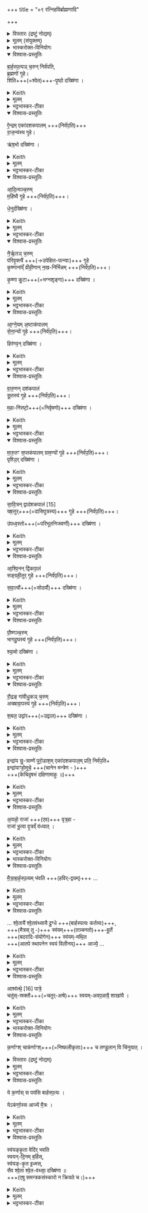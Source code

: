 +++
title = "०९ रत्निहविर्ब्राह्मणादि"

+++

<details><summary>विस्तारः (द्रष्टुं नोद्यम्)</summary>

विश्वेदेवा ऋषयः  
रत्निहविर्ब्राह्मणम्, अध्वर्युजपमन्त्रः १३, अभिषेचनीयदीक्षिणीयाविधायकं ब्राह्मणम्
</details>
<details><summary>मूलम् (संयुक्तम्)</summary>

बा॒र्ह॒स्प॒त्यञ्च॒रुन्निर्व॑पति ब्र॒ह्मणो॑ गृ॒हे शि॑तिपृ॒ष्ठो दख्षि॑णै॒न्द्रमेका॑दशकपालꣳ राज॒न्य॑स्य गृ॒ह ऋ॑ष॒भो दख्षि॑णा ऽऽदि॒त्यञ्च॒रुम्महि॑ष्यै गृ॒हे धे॒नुर्दख्षि॑णा 
</details>
<details><summary>भास्करोक्त-विनियोगः</summary>

1अथ रत्निनां हवींषि द्वादश भवन्ति  
अन्वहं कर्तव्यानि,  
तानि विदधाति 'रत्निनामेतानि हवींषि भवन्ति' इत्यादि ब्राह्मणम् ।  
</details>
<details open><summary>विश्वास-प्रस्तुतिः</summary>

बा॒र्ह॒स्प॒त्यञ् च॒रुन् निर्व॑पति,  
ब्र॒ह्मणो॑ गृ॒हे।    
शि॑ति+++(=श्वेत)+++-पृ॒ष्ठो दख्षि॑णा  ।
</details>
<details><summary>Keith</summary>

To Brhaspati he offers an oblation in the house of the Brahman (priest); the sacrificial fee is a white-backed (animal). 
</details>
<details><summary>मूलम्</summary>

बा॒र्ह॒स्प॒त्यञ्च॒रुन्निर्व॑पति  
ब्र॒ह्मणो॑ गृ॒हे   
शि॑तिपृ॒ष्ठो दख्षि॑णा  ।
</details>
<details><summary>भट्टभास्कर-टीका</summary>

अग्नीन् समारोप्य ब्रह्मणो महर्त्विजो गृहं गत्वा बार्हस्पत्यं चरुं निर्वपति । 
पत्युत्तरपदलक्षणो ण्यः । तत्र शितिपृष्ठः श्वेतपृष्ठो गौर्दक्षिणा ॥
</details>
<details open><summary>विश्वास-प्रस्तुतिः</summary>

ऐ॒न्द्रम् एका॑दशकपालम्   +++(निर्व॑प॒ति)+++  
रा॒ज॒न्य॑स्य गृ॒हे।     

ऋ॑ष॒भो दख्षि॑णा  ।
</details>
<details><summary>Keith</summary>

(He offers) to Indra on eleven potsherds in the house of a Rajanya; the sacrificial fee is a bull. 
</details>
<details><summary>मूलम्</summary>

ऐ॒न्द्रमेका॑दशकपालं

रा॒ज॒न्य॑स्य गृ॒हे।     

ऋ॑ष॒भो दख्षि॑णा  ।
</details>
<details><summary>भट्टभास्कर-टीका</summary>

2श्वो भूते राजन्यस्य गृहं गत्वा तत्रैन्द्रमेकादशकपालं निर्वपति । तत्र ऋषभो दक्षीणा ॥
</details>
<details open><summary>विश्वास-प्रस्तुतिः</summary>

आ॒दि॒त्यञ्च॒रुम्  
म॒हि॑ष्यै गृ॒हे  +++(निर्व॑प॒ति)+++।     

धे॒नुर्दख्षि॑णा ।
</details>
<details><summary>Keith</summary>

To Aditya (he offers) an oblation in the house of the chief wife; the sacrificial fee is a cow. 
</details>
<details><summary>मूलम्</summary>

आदि॒त्यञ्च॒रुम् 

महि॑ष्यै गृ॒हे  +++(निर्व॑प॒ति)+++।     

धे॒नुर्दख्षि॑णा ।
</details>
<details><summary>भट्टभास्कर-टीका</summary>

3श्वो भूते महिष्याः प्रथमाया राज्ञः पत्न्या गृहं गत्वा तत्रादित्यं चरुं निर्वपति । अङ्गुष्ठमात्रः पुरोडाशः इत्येके ॥
</details>
<details open><summary>विश्वास-प्रस्तुतिः</summary>

नै॒र्ऋ॒तञ् च॒रुम्  
प॑रिवृ॒क्त्यै॑ +++(→उपेक्षित-पत्न्याः)+++ गृ॒हे  
कृ॒ष्णाना॑व्ँ व्रीही॒णान् न॒ख-नि॑र्भिन्नम्   +++(निर्व॑प॒ति)+++।

कृ॒ष्णा कू॒टा+++(=भग्नशृङ्गा)+++ दख्षि॑णा ।
</details>
<details><summary>Keith</summary>

To Nirrti (he offers) an oblation in the house of the neglected wife, made up of rice broken by the nails;  the sacrificial fee is a black hornless (cow). 
</details>
<details><summary>मूलम्</summary>

नै॒र्ऋ॒तञ्च॒रुम्  
प॑रिवृ॒क्त्यै॑ गृ॒हे   
कृ॒ष्णाना॑व्ँव्रीही॒णान्न॒खनि॑र्भिन्नम् ।

कृ॒ष्णा कू॒टा दख्षि॑णा ।
</details>
<details><summary>भट्टभास्कर-टीका</summary>

4श्वो भूते परिवृक्त्या राज्ञो मध्यमपत्न्याः । परिपूर्वात् वृणक्तेः 'क्तिचि क्तौ च संज्ञायाम्' इति क्तिच्, 'उदात्तयणः' इति विभक्तेरुदात्तत्वं बाधित्वा 'उदात्तस्वरितयोर्यणः' इति व्यत्ययेन स्वरितत्वम् । कृष्णानां व्रीहीणां पत्न्या नखैर्निर्भिन्नं नखनिर्भिन्नं तण्डुलैश्चरुं कुर्यात् । 'तृतीया कर्मणि' इति पूर्वपदप्रकृतिस्वरत्वम् । नखेषूलूखलधर्मान् मुसलधर्मांश्च करोति ।   
तत्र **कृष्णा कूटा** भग्नशृङ्गा गौर्दक्षिणा ॥
</details>
<details open><summary>विश्वास-प्रस्तुतिः</summary>

आ॒ग्ने॒यम् अ॒ष्टाक॑पालम्  
से॒ना॒न्यो॑ गृ॒हे  +++(निर्व॑प॒ति)+++।    

हिर॑ण्य॒न् दख्षि॑णा  ।
</details>
<details><summary>Keith</summary>

To Agni (he offers) on eight potsherds in the house of the leader of the host; the sacrificial fee is gold. 
</details>
<details><summary>मूलम्</summary>

आ॒ग्ने॒यम॒ष्टाक॑पालम्  +++(निर्व॑प॒ति)+++ ।   

से॒ना॒न्यो॑ गृ॒हे  +++(निर्व॑प॒ति)+++।    

हिर॑ण्य॒न्दख्षि॑णा  ।
</details>
<details><summary>भट्टभास्कर-टीका</summary>

5श्वो भूते सेनान्यः सेनापतेः गृहं गत्वा तत्राग्नेयमष्टाकपालं निर्वपति । 'नोङ्धात्वोः' इति विभक्तेरुदात्तत्वे प्रतिषिद्धे पूर्ववत्स्वरितत्वम् । तत्र हिरण्यं दक्षिणा ॥
</details>
<details open><summary>विश्वास-प्रस्तुतिः</summary>

वा॒रु॒णन् दश॑कपालं    
सू॒तस्य॑ गृ॒हे  +++(निर्व॑प॒ति)+++।    

म॒हा-नि॑रष्टो॒+++(=निर्वृषणो)+++ दख्षि॑णा ।
</details>
<details><summary>Keith</summary>

To Varuna (he offers) on ten potsherds in the house of the minstrel; the sacrificial fee is a great castrated (ox). 
</details>
<details><summary>मूलम्</summary>

वा॒रु॒णन्दश॑कपालम्  +++(निर्व॑प॒ति)+++ ।    

सू॒तस्य॑ गृ॒हे  +++(निर्व॑प॒ति)+++।    

म॒हानि॑रष्टो॒ दख्षि॑णा ।
</details>
<details><summary>भट्टभास्कर-टीका</summary>

6श्वो भूते सूतस्य सारथेः । ब्राह्मण्यां क्षत्रियेण जातस्येत्येके । तस्य गृहं गत्वा वारुणं दशकपालं निर्वपति । महानिरष्टः पीडितवृषणो गौर्दक्षिणा देया । अश्नोतेर्निष्ठायां 'यस्य विभाषा' इतीट्प्रतिषेधः, महांश्चासौ निरष्टश्च । वृषण-पीडनेन महानभूत् । दासीभारादिर्द्रष्टव्यः, बहुव्रीहिर्वा ॥
</details>
<details open><summary>विश्वास-प्रस्तुतिः</summary>

मा॒रु॒तꣳ स॒प्तक॑पालम् 
ग्राम॒ण्यो॑ गृ॒हे   +++(निर्व॑प॒ति)+++।  
पृश्ञि॒र् दख्षि॑णा ।
</details>
<details><summary>Keith</summary>

To the Maruts (he offers) on seven potsherds in the house of the village headman; the sacrificial fee is a dappled (cow). 
</details>
<details><summary>मूलम्</summary>

मा॒रु॒तꣳ स॒प्तक॑पालम्   
ग्राम॒ण्यो॑ गृ॒हे   +++(निर्व॑प॒ति)+++।  

पृश्ञि॒र्दख्षि॑णा ।
</details>
<details><summary>भट्टभास्कर-टीका</summary>

7श्वो भूते ग्रामण्यः ग्रामस्य यो नेता तस्य गृहे मारुतं सप्तकपालं निर्वपति । तत्र पृश्निः शुक्लो गौर्दक्षिणा । कुरटाख्यो गोविशेष इत्यन्ये ॥
</details>
<details open><summary>विश्वास-प्रस्तुतिः</summary>

सा॒वि॒त्रन् द्वाद॑शकपालं [15]  
ख्ष॒त्तुर्+++(=दासिपुत्रस्य)+++ गृ॒हे  +++(निर्व॑प॒ति)+++।    

उ॑पध्व॒स्तो+++(=परिभूतनिजवर्णो)+++ दख्षि॑णा ।
</details>
<details><summary>Keith</summary>

To Savitr (he offers) on twelve potsherds [1] in the house of the carver; the sacrificial fee is a speckled (ox). 
</details>
<details><summary>मूलम्</summary>

सा॒वि॒त्रन्द्वाद॑शकपालम्   +++(निर्व॑प॒ति)+++ ।    [15]

ख्ष॒त्तुर्गृ॒हे  +++(निर्व॑प॒ति)+++।    

उ॑पध्व॒स्तो दख्षि॑णा ।
</details>
<details><summary>भट्टभास्कर-टीका</summary>

8श्वो भूते क्षत्तुर्मन्त्रिणः । अन्तःपुराध्यक्षस्येत्येके । तस्य गृहं गत्वा तत्र सावित्रं द्वादशकपालं निर्वपति । तत्र उपध्वस्तोन्येन वर्णेन परिभूतनिजवर्णो गौर्दक्षिणा । 'संज्ञायामनाचितादीनाम्' इत्युत्तरपदाद्युदात्तत्वम् ॥
</details>
<details open><summary>विश्वास-प्रस्तुतिः</summary>

आ॒श्वि॒नन् द्वि॑कपा॒लं  
सङ्ग्रही॒तुर् गृ॒हे   +++(निर्व॑प॒ति)+++।   

स॒वा॒त्यौ॑+++(=सोदर्यौ)+++ दख्षि॑णा ।
</details>
<details><summary>Keith</summary>

To the Aśvins (he offers) on two potsherds in the house of the charioteer; the sacrificial fee is two born of one mother. 
</details>
<details><summary>मूलम्</summary>

आ॒श्वि॒नन्द्वि॑कपा॒लम्    +++(निर्व॑प॒ति)+++ ।  

स॒ङ्ग्र॒ही॒तुर्गृ॒हे   +++(निर्व॑प॒ति)+++।   

स॒वा॒त्यौ॑ दख्षि॑णा ।
</details>
<details><summary>भट्टभास्कर-टीका</summary>

9श्वो भूते सङ्गहीतुस्सारथेः रश्मिग्राहिणो गृहं गत्वा आश्विनं द्विकपालं निर्वपति । रज्जुभिर्नियन्ता कुमाराध्यक्ष इत्यन्ये । सवात्यौ समानमातृकवत्सौ समाने वाते भवौ **सवात्यौ** सोदर्यौ । 'भवे छन्दसि' इति यः । वत्सान्तरेण दोह्या मृतवत्सा च तदीया च मातेत्यन्ये ॥
</details>
<details open><summary>विश्वास-प्रस्तुतिः</summary>

पौ॒ष्णञ्च॒रुम्  
भागदु॒घस्य॑ गृ॒हे    +++(निर्व॑प॒ति)+++।  

श्या॒मो दख्षि॑णा ।
</details>
<details><summary>Keith</summary>

To Pusan (he offers) an oblation in the house of the divider; the sacrificial fee is a black (ox). 
</details>
<details><summary>मूलम्</summary>

पौ॒ष्णञ्च॒रुम्   +++(निर्व॑प॒ति)+++ ।   

भा॒ग॒दु॒घस्य॑ गृ॒हे    +++(निर्व॑प॒ति)+++।  

श्या॒मो दख्षि॑णा ।
</details>
<details><summary>भट्टभास्कर-टीका</summary>

10श्वो भूते भागदुघस्य यो राज्ञष्षड्भागं गृह्णाति तस्य गृहं गृत्वा पौष्णं चरुं निर्वपति । 'दुह कब्घश्च' इति कप्, 'छान्दसमन्तोदात्तत्वम् । तत्र श्यामो गौर्दकिष्णा ॥
</details>
<details open><summary>विश्वास-प्रस्तुतिः</summary>

रौ॒द्रङ् गा॑वीधु॒कञ् च॒रुम्  
अख्षावा॒पस्य॑ गृ॒हे +++(निर्व॑प॒ति)+++।   

श॒बल॒ उद्वा॑र+++(=उद्वाल)+++ दख्षि॑णा  ।    
</details>
<details><summary>Keith</summary>

To Rudra (he offers) an oblation of Gavidhuka in the house of the thrower of the dice; the sacrificial fee is a speckled (ox) with raised tail. 
</details>
<details><summary>मूलम्</summary>

रौ॒द्रङ् गा॑वीधु॒कञ् +++(=गावीधुक-तृणजम्)+++ च॒रुम्  

अ॒ख्षा॒वा॒पस्य॑ गृ॒हे +++(निर्व॑प॒ति)+++।   

श॒बल॒ उद्वा॑र दख्षि॑णा  ।    
</details>
<details><summary>भट्टभास्कर-टीका</summary>

11श्वो भूते अक्षावापस्य, यस्सहायो द्यूतकर्मणि अक्षावापनस्य कर्ता तस्य गृहं गत्वा रौद्रं गावीधुकं चरुं निर्वपति । तत्र शबलः उद्वारः उद्गतवालो गौर्दकिष्णा । केचित् पौष्णरौद्रयोर्मध्ये तक्षरथकारयोर्गृहे वैष्णवं त्रिकपालं सर्वायसदक्षिणमाहुः ॥
</details>
<details open><summary>विश्वास-प्रस्तुतिः</summary>

इन्द्रा॑य सु॒-त्राम्णे॑ पुरो॒डाश॒म् एका॑दशकपाल॒म् प्रति॒ निर्व॑प॒ति+   
इन्द्रा॑याꣳहो॒मुचे॒ +++(चानेन मन्त्रेण - )+++  
+++(केचिदृषभं दक्षिणामाहुः ॥)+++
</details>
<details><summary>Keith</summary>

To Indra, the good protector, he offers a cake on eleven potsherds and to Indra, who frees from distress, (with the words),
</details>
<details><summary>मूलम्</summary>

इन्द्रा॑य सु॒त्राम्णे॑ पुरो॒डाश॒मेका॑दशकपाल॒म्प्रति॒ निर्व॑प॒तीन्द्रा॑याꣳहो॒मुचे
</details>
<details><summary>भट्टभास्कर-टीका</summary>

12अथ रत्निनां हविष्षु संस्थितेषु अग्नीन् परिसमारोप्य यजमानस्य गृहं गत्वा ऐन्द्रं कर्म द्विहविष्कं करोति, तद्विदधाति - इन्द्राय सुत्राम्णे पुरोडाशमेकादशकपालं प्रति निर्वपति इन्द्रायां होमुचे पुरोडाशमेकादशकपालं प्रति निर्वपति । प्रतिनिर्वाप्ये एते । केचिदृषभं दक्षिणामाहुः ॥
</details>
<details open><summary>विश्वास-प्रस्तुतिः</summary>

अ॒यन्नो॒ राजा॑ +++(एव)+++ वृत्र॒हा -  
राजा॑ भू॒त्वा वृ॒त्रव्ँ व॑ध्यात् ।  
</details>
<details><summary>Keith</summary>

May the king, the slayer of Vrtra,  
Be our king and slay the foe.
</details>
<details><summary>मूलम्</summary>

अ॒यन्नो॒ राजा॑ वृत्र॒हा राजा॑ भू॒त्वा वृ॒त्रव्ँव॑ध्यात् ।  
</details>
<details><summary>भट्टभास्कर-टीका</summary>

13पुरस्तात्स्विष्टकृतोध्वर्युर्जपति - अयं न इति ॥ रत्निनां गृहेभ्यः प्रव्रजतोनुमन्त्रणमनेनेति केचिदाहुः । अयं नोस्माकं राजा वृत्रहा शत्रुहा भूत्वा राजा दीप्यमानश्च भूत्वा वृत्रं शत्रून् वध्यात् नाशयेदित्याशास्महे । जातावेकवचनम् । यद्वा - वृत्रहा राजा इन्द्रः यो वृत्रं हत्वा अधिकार्थं राजा स एव भूत्वा वृत्रं वध्यादिति ॥
</details>
<details><summary>भास्करोक्त-विनियोगः</summary>

14अथैन्द्रकर्मणि समाप्ते श्वो भूते अभिषेचनीयोक्थ्ये प्रक्रान्ते द्विहविष्कां दीक्षणीयामिष्टिं विदधाति - मैत्राबार्हस्पत्यं भवतीति ॥ 
</details>
<details open><summary>विश्वास-प्रस्तुतिः</summary>

मै॒त्रा॒बा॒र्ह॒स्प॒त्यम् भ॑वति +++(हविर्-द्वयम्)+++ …
</details>
<details><summary>Keith</summary>

There is (an offering) to Mitra and Brhaspati; 
</details>
<details><summary>मूलम्</summary>

मै॒त्रा॒बा॒र्ह॒स्प॒त्यम्भ॑वति  …
</details>
<details><summary>भट्टभास्कर-टीका</summary>

मैत्रश्च बार्हस्पत्यश्च मैत्राबार्हस्पत्यं, समाहारद्वन्द्वः ।  
मैत्रश्च बार्हस्पत्यश्च द्वौ चरू कर्तव्यौ भवत इत्यर्थः । समासान्तोदात्तत्वं, छान्दस आनर्ङ् । तत्र बार्हस्पत्यस्य प्राथम्येपि अल्पाच्तरत्वान्मैत्रशब्दस्य पूर्वनिपातः ।
</details>
<details open><summary>विश्वास-प्रस्तुतिः</summary>

… श्वे॒तायै॑ श्वे॒तव॑थ्सायै दु॒ग्धे +++(बार्हस्पत्यः कर्तव्यः)+++,  
+++(मैत्रस् तु -)+++ स्व॑यम्+++(तञ्चनतो)+++-मू॒र्ते  
+++(बदरादि-संयोगेन)+++ स्व॑यम्-मथि॒त  
+++(आतपे स्थापनेन स्वयं विलीनय्)+++ आज्ये॒ …  
</details>
<details><summary>Keith</summary>

in the milk of a white (cow) with a white calf which has curdled itself, and in butter which has churned itself, 
</details>
<details><summary>मूलम्</summary>

श्वे॒तायै॑ श्वे॒तव॑थ्सायै दु॒ग्धे स्व॑यम्-मू॒र्ते स्व॑यम्मथि॒त आज्ये॒  
</details>
<details><summary>भट्टभास्कर-टीका</summary>

अधुना तयोर् बार्हस्पत्यस्य लक्षणमाह -  
**श्वेताया** इति षष्ठ्यर्थे चतुर्थी ।  
श्वेतायाश् श्श्वेतवत्साया गोर् दुग्धे बार्हस्पत्यः कर्तव्यः ।  

मैत्रस्याह - स्वयम्मूर्त इत्यादि ।  
तामेव श्वेतवत्सां गां आस्त्ये [आम्रस्य ?] दृतौ दुहन्ति दोग्धि,  
तत्-स्वयम् एवानातक्तमेव **मूर्तं** कठिनं भवति । 'स्वयंक्तेन' इति स्मासः । तदेव मूर्तं बदला[रा]दिसंयोगेन परिबद्धं दृतिस्थमेव **स्वयम्मथितं** भवति ।  
तन्नवनीतं दृतेर् उद्धृत्य  
आतपे स्थापितं तत् स्वयं-विलीनम् **आज्यं** भवति । आज्य इत्यत्रापि स्वयमित्यपेक्ष्यते । ईदृश आज्ये मैत्रः कर्तव्य इत्यर्थः ।
</details>
<details open><summary>विश्वास-प्रस्तुतिः</summary>

आश्व॑त्थे॒ [16] पात्रे॒  
चतु॑स्-स्रक्तौ+++(=चतुर्-अश्रे)+++ स्वयम्-अवप॒न्नायै॒ शाखा॑यै   ।
</details>
<details><summary>Keith</summary>

in a dish of Aśvattha wood [2] with four corners (made) of a branch which has fallen of itself, 
</details>
<details><summary>मूलम्</summary>

आश्व॑त्थे॒ [16] पात्रे॒ चतु॑स्स्रक्तौ स्वयमवप॒न्नायै॒ शाखा॑यै   ।
</details>
<details><summary>भट्टभास्कर-टीका</summary>

अधुना मैत्रपात्रस्य लक्षणमाह - आश्वत्थ इत्यादि ।  
**स्वयमवपन्नायास्** स्वयमेव भग्नायाः **अश्वत्थ**-शाखाया  
एकदेशेन कॢप्ते **आश्वत्थे** अश्वत्थविकारे **पात्रे**  
**चतुस्स्रक्तौ** चतुरश्रे मैत्रश् चरुः कर्तव्यः । अश्वत्थशत्ब्दात् 'अनुदात्तादेरञ्' इत्यञ्प्रत्ययः ॥
</details>
<details><summary>भास्करोक्त-विनियोगः</summary>

15अधुना तयोर्विधानान्तरं विदधाति - कर्णांश्चेति ॥ 
</details>
<details open><summary>विश्वास-प्रस्तुतिः</summary>

क॒र्णाꣳश् चाक॑र्णाꣳश्+++(=निष्फलीकृताः)+++ च तण्डु॒लान् वि चि॑नुयात् ।  
</details>
<details><summary>विस्तारः (द्रष्टुं नोद्यम्)</summary>

he should scatter husked and unhusked rice grains; 
</details>
<details><summary>मूलम्</summary>

क॒र्णाꣳश्चाक॑र्णाꣳश्च तण्डु॒लान् वि चि॑नुयात् ।  
</details>
<details><summary>भट्टभास्कर-टीका</summary>

**कर्णाश्** छिद्राश् छिन्नाः **अकर्णाः** निष्फलीकृताः तन्डुलाः । कर्णांश्चाकर्णांश्च विचिनुयात् 'यथाभागं व्यावर्तेथाम्' इति मन्त्रेण पृथक्कुर्यात् ।
</details>
<details open><summary>विश्वास-प्रस्तुतिः</summary>

ये क॒र्णास् स पय॑सि बार्हस्प॒त्यः ।   

येऽक॑र्णा॒स्स आज्ये॑ मै॒त्रः ।    
</details>
<details><summary>Keith</summary>

the husked ones in the milk are Brhaspati's, the unhusked in the butter are Mitra's; 
</details>
<details><summary>मूलम्</summary>

ये क॒र्णास्स पय॑सि बार्हस्प॒त्यः ।   

येऽक॑र्णा॒स्स आज्ये॑ मै॒त्रः ।    
</details>
<details><summary>भट्टभास्कर-टीका</summary>

ततः किमित्याह - ये इत्यादि । तत्र ये कर्णाः छिन्नाः, स पयसि पूर्वोक्ते बार्हस्पत्यश्चरुः कार्यः । ये त्वकर्णाः स आज्ये पूर्वोर्क्ते मैत्रश्चरुः कार्यः ॥
</details>
<details open><summary>विश्वास-प्रस्तुतिः</summary>

स्व॑यङ्कृ॒ता वेदि॑र् भवति  
स्वयन्-दि॒नम् ब॒र्हिस्,  
स्व॑यङ्-कृ॒त इ॒ध्मस्,  
सैव श्वे॒ता श्वे॒त-व॑थ्सा॒ दख्षि॑णा ॥  
+++(एषु समन्त्रकसंस्कारो न क्रियते च।)+++
</details>
<details><summary>Keith</summary>

the Vedi must be self-made, the strew self-cut, the kindling-stick self-made; the sacrificial fee is the white (cow) with a white calf.
</details>
<details><summary>मूलम्</summary>

स्व॑यङ्कृ॒ता वेदि॑र्भवति स्वयन्दि॒नम्ब॒र्हिस्स्व॑यङ्कृ॒त इ॒ध्मस्सैव श्वे॒ता श्वे॒तव॑थ्सा॒ दख्षि॑णा ॥
</details>
<details><summary>भट्टभास्कर-टीका</summary>

16अत्र स्वयङ्कृता वेदिर्भवति ।  
'देवस्य त्वा' इति स्फ्यादानादि 'धा असि' इत्यन्तं न क्रियते । 

तथा **स्वयन्दिनं** स्वयमेव लूनं **बर्हिर्** भवति असिदादिना न छिनत्ति स्वयम्भग्नाम् दर्भानाहरति । दा प्लवने, इत्वनत्वे छान्दसे ।

तथा स्वयङ्कृत इध्मः, न वृश्चति ।  
उभयत्र सन्नहनादिकर्म न क्रियते ।  
अत्र यस्या दुग्धे आज्ये चरुः क्लृप्तः **सैव श्वेता श्वेतवत्सा** दक्षिणा देया । अथ शितिपृष्ठो गौर्बार्हस्पत्यस्य दक्षिणा, मैत्रस्याश्व इत्यन्ये अनुब्राह्मण्दर्शनादिच्छन्ति पूर्वोक्तञ्च ॥

इत्यष्टमे नवमोनुवाकः ॥  
</details>
